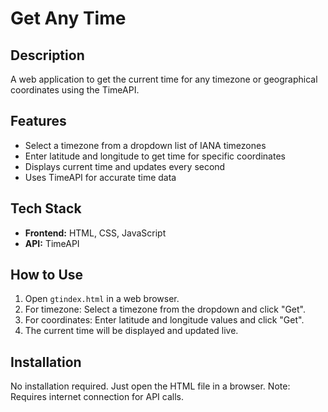 # Get Any Time

## Description
A web application to get the current time for any timezone or geographical coordinates using the TimeAPI.

## Features
- Select a timezone from a dropdown list of IANA timezones
- Enter latitude and longitude to get time for specific coordinates
- Displays current time and updates every second
- Uses TimeAPI for accurate time data

## Tech Stack
- **Frontend:** HTML, CSS, JavaScript
- **API:** TimeAPI

## How to Use
1. Open `gtindex.html` in a web browser.
2. For timezone: Select a timezone from the dropdown and click "Get".
3. For coordinates: Enter latitude and longitude values and click "Get".
4. The current time will be displayed and updated live.

## Installation
No installation required. Just open the HTML file in a browser. Note: Requires internet connection for API calls.
